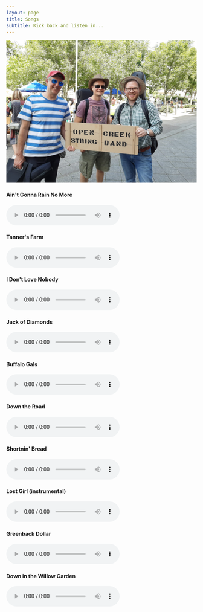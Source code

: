 ```yaml
---
layout: page
title: Songs
subtitle: Kick back and listen in...
---
```

![](/assets/img/notPlaying.jpeg)

#### Ain't Gonna Rain No More
 <audio controls>
     <source src="/assets/mp3/aintgonnarain.mp3" type="audio/mpeg">
</audio>

#### Tanner's Farm
 <audio controls>
     <source src="/assets/mp3/tannersfarm.mp3" type="audio/mpeg">
</audio>

#### I Don't Love Nobody
 <audio controls>
     <source src="/assets/mp3/idontlovenobody.mp3" type="audio/mpeg">
</audio>

#### Jack of Diamonds
 <audio controls>
     <source src="/assets/mp3/jackofdiamonds.mp3" type="audio/mpeg">
</audio>

#### Buffalo Gals
 <audio controls>
     <source src="/assets/mp3/buffalogals.mp3" type="audio/mpeg">
</audio>

#### Down the Road
 <audio controls>
     <source src="/assets/mp3/downtheroad.mp3" type="audio/mpeg">
</audio>

#### Shortnin' Bread
 <audio controls>
     <source src="/assets/mp3/shortninbread.mp3" type="audio/mpeg">
</audio>

#### Lost Girl (instrumental)
 <audio controls>
     <source src="/assets/mp3/lostgirl.mp3" type="audio/mpeg">
</audio>

#### Greenback Dollar
 <audio controls>
     <source src="/assets/mp3/greenback_dollar.mp3" type="audio/mpeg">
</audio>

#### Down in the Willow Garden
 <audio controls>
     <source src="/assets/mp3/willogarden.mp3" type="audio/mpeg">
</audio>


